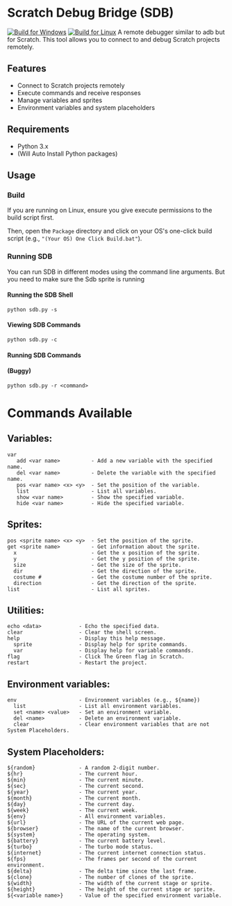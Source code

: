  

# Scratch Debug Bridge (SDB)

[![Build for Windows](https://github.com/CodeFoxy-Github/Scratch-Debug-Bridge/actions/workflows/winBuild.yml/badge.svg)](https://github.com/CodeFoxy-Github/Scratch-Debug-Bridge/actions/workflows/winBuild.yml)
[![Build for Linux](https://github.com/CodeFoxy-Github/Scratch-Debug-Bridge/actions/workflows/linuxBuild.yaml/badge.svg)](https://github.com/CodeFoxy-Github/Scratch-Debug-Bridge/actions/workflows/linuxBuild.yaml)
A remote debugger similar to adb but for Scratch. This tool allows you to connect to and debug Scratch projects remotely.
## Features

*   Connect to Scratch projects remotely
*   Execute commands and receive responses
*   Manage variables and sprites
*   Environment variables and system placeholders

## Requirements

*   Python 3.x
*   (Will Auto Install Python packages)


## Usage

### Build

If you are running on Linux, ensure you give execute permissions to the build script first.

Then, open the `Package` directory and click on your OS's one-click build script (e.g., `"(Your OS) One Click Build.bat"`).

### Running SDB

You can run SDB in different modes using the command line arguments.
But you need to make sure the Sdb sprite is running
#### Running the SDB Shell

```
python sdb.py -s
```

#### Viewing SDB Commands

```
python sdb.py -c
```

#### Running SDB Commands
#### (Buggy)
```
python sdb.py -r <command>
```

# Commands Available

## Variables:

```
var
   add <var name>          - Add a new variable with the specified name.
   del <var name>          - Delete the variable with the specified name.
   pos <var name> <x> <y>  - Set the position of the variable.
   list                    - List all variables.
   show <var name>         - Show the specified variable.
   hide <var name>         - Hide the specified variable.
```

## Sprites:

```
pos <sprite name> <x> <y>  - Set the position of the sprite.
get <sprite name>          - Get information about the sprite.
  x                        - Get the x position of the sprite.
  y                        - Get the y position of the sprite.
  size                     - Get the size of the sprite.
  dir                      - Get the direction of the sprite.
  costume #                - Get the costume number of the sprite.
  direction                - Get the direction of the sprite.
list                       - List all sprites.
```

## Utilities:

```
echo <data>            - Echo the specified data.
clear                  - Clear the shell screen.
help                   - Display this help message.
  sprite               - Display help for sprite commands.
  var                  - Display help for variable commands.
flag                   - Click The Green flag in Scratch.
restart                - Restart the project.
```

## Environment variables:

```
env                    - Environment variables (e.g., ${name})
  list                 - List all environment variables.
  set <name> <value>   - Set an environment variable.
  del <name>           - Delete an environment variable.
  clear                - Clear environment variables that are not System Placeholders.
```

## System Placeholders:

```
${random}              - A random 2-digit number.
${hr}                  - The current hour.
${min}                 - The current minute.
${sec}                 - The current second.
${year}                - The current year.
${month}               - The current month.
${day}                 - The current day.
${week}                - The current week.
${env}                 - All environment variables.
${url}                 - The URL of the current web page.
${browser}             - The name of the current browser.
${system}              - The operating system.
${battery}             - The current battery level.
${turbo}               - The turbo mode status.
${internet}            - The current internet connection status.
${fps}                 - The frames per second of the current environment.
${delta}               - The delta time since the last frame.
${clone}               - The number of clones of the sprite.
${width}               - The width of the current stage or sprite.
${height}              - The height of the current stage or sprite.
${<variable name>}     - Value of the specified environment variable.
```
